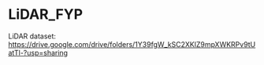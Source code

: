 # LiDAR_FYP

LiDAR dataset:
https://drive.google.com/drive/folders/1Y39fgW_kSC2XKlZ9mpXWKRPv9tUatTl-?usp=sharing
